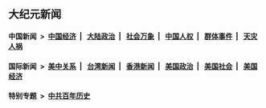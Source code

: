## 大纪元新闻

#### 中国新闻 &nbsp;>&nbsp; [中国经济](indexes/ncid283/README.md?10091645) &nbsp;| &nbsp; [大陆政治](indexes/ncid277/README.md?10091645) &nbsp;| &nbsp; [社会万象](indexes/ncid282/README.md?10091645) &nbsp;| &nbsp; [中国人权](indexes/ncid278/README.md?10091645) &nbsp;| &nbsp; [群体事件](indexes/ncid279/README.md?10091645) &nbsp;| &nbsp; [天灾人祸](indexes/ncid280/README.md?10091645)

#### 国际新闻 &nbsp;>&nbsp; [美中关系](indexes/nf1412576/README.md?10091645) &nbsp;| &nbsp; [台湾新闻](indexes/ncid1349361/README.md?10091645) &nbsp;| &nbsp; [香港新闻](indexes/ncid1349362/README.md?10091645) &nbsp;| &nbsp; [美国政治](indexes/ncid1078159/README.md?10091645) &nbsp;| &nbsp; [美国社会](indexes/ncid1078160/README.md?10091645) &nbsp;| &nbsp; [美国经济](indexes/ncid1078158/README.md?10091645)

#### 特别专题 &nbsp;>&nbsp; [中共百年历史](https://github.com/epoch-news/epoch-special/blob/master/README.md?10091645)  
